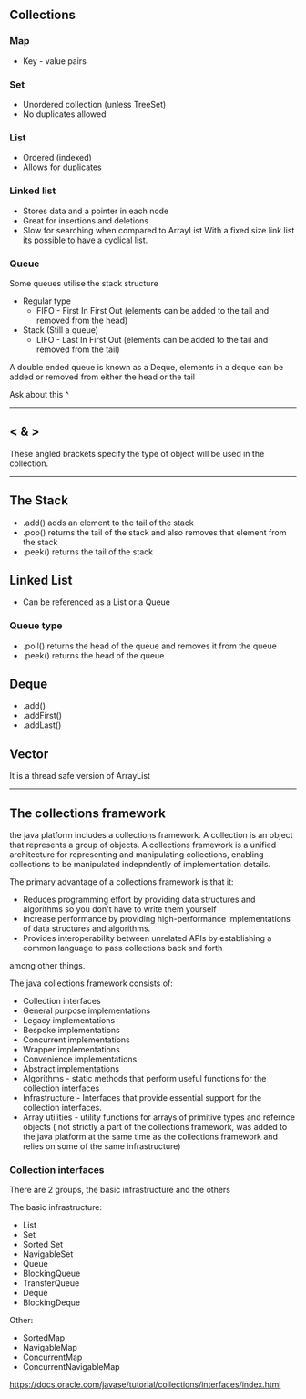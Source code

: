 ## Collections

### Map

- Key - value pairs

### Set

- Unordered collection (unless TreeSet)
- No duplicates allowed

### List

- Ordered (indexed)
- Allows for duplicates

### Linked list

- Stores data and a pointer in each node
- Great for insertions and deletions
- Slow for searching when compared to ArrayList
With a fixed size link list its possible to have a cyclical list.

### Queue
Some queues utilise the stack structure
- Regular type
  - FIFO - First In First Out (elements can be added to the tail and removed from the head)
- Stack (Still a queue)
  - LIFO - Last In First Out (elements can be added to the tail and removed from the tail)

A double ended queue is known as a Deque, elements in a deque can be added or removed from either the head or the tail

Ask about this ^

---

## < & >

These angled brackets specify the type of object will be used in the collection.

---

## The Stack

- .add() adds an element to the tail of the stack
- .pop() returns the tail of the stack and also removes that element from the stack
- .peek() returns the tail of the stack

## Linked List
- Can be referenced as a List or a Queue

### Queue type

- .poll() returns the head of the queue and removes it from the queue
- .peek() returns the head of the queue

## Deque

- .add()
- .addFirst()
- .addLast()

## Vector

It is a thread safe version of ArrayList

---

## The collections framework

the java platform includes a collections framework.
A collection is an object that represents a group of objects.
A collections framework is a unified architecture for representing and manipulating collections, enabling collections to be manipulated indepndently of implementation details.

The primary advantage of a collections framework is that it:

- Reduces programming effort by providing data structures and algorithms so you don't have to write them yourself
- Increase performance by providing high-performance implementations of data structures and algorithms.
- Provides interoperability between unrelated APIs by establishing a common language to pass collections back and forth

among other things.

The java collections framework consists of:

- Collection interfaces
- General purpose implementations
- Legacy implementations
- Bespoke implementations
- Concurrent implementations
- Wrapper implementations
- Convenience implementations
- Abstract implementations
- Algorithms - static methods that perform useful functions for the collection interfaces
- Infrastructure - Interfaces that provide essential support for the collection interfaces.
- Array utilities - utility functions for arrays of primitive types and refernce objects ( not strictly a part of the collections framework, was added to the java platform at the same time as the collections framework and relies on some of the same infrastructure)

### Collection interfaces

There are 2 groups, the basic infrastructure and the others

The basic infrastructure:

- List
- Set
- Sorted Set
- NavigableSet
- Queue
- BlockingQueue
- TransferQueue
- Deque
- BlockingDeque

Other:

- SortedMap
- NavigableMap
- ConcurrentMap
- ConcurrentNavigableMap
  
https://docs.oracle.com/javase/tutorial/collections/interfaces/index.html